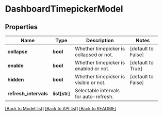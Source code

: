 # DashboardTimepickerModel

## Properties
Name | Type | Description | Notes
------------ | ------------- | ------------- | -------------
**collapse** | **bool** | Whether timepicker is collapsed or not. | [default to False]
**enable** | **bool** | Whether timepicker is enabled or not. | [default to True]
**hidden** | **bool** | Whether timepicker is visible or not. | [default to False]
**refresh_intervals** | **list[str]** | Selectable intervals for auto-refresh. | 

[[Back to Model list]](../README.md#documentation-for-models) [[Back to API list]](../README.md#documentation-for-api-endpoints) [[Back to README]](../README.md)


